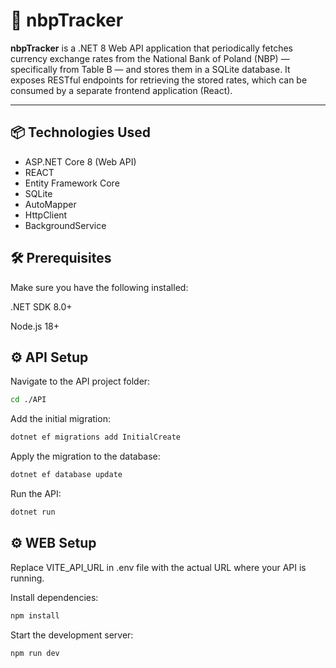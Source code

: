 # 💱 nbpTracker

**nbpTracker** is a .NET 8 Web API application that periodically fetches currency exchange rates from the National Bank of Poland (NBP) — specifically from Table B — and stores them in a SQLite database. It exposes RESTful endpoints for retrieving the stored rates, which can be consumed by a separate frontend application (React).

---

## 📦 Technologies Used

- ASP.NET Core 8 (Web API)
- REACT
- Entity Framework Core
- SQLite
- AutoMapper
- HttpClient
- BackgroundService


## 🛠️ Prerequisites
Make sure you have the following installed:

.NET SDK 8.0+

Node.js 18+

## ⚙️ API Setup
Navigate to the API project folder:

```bash
cd ./API
```
Add the initial migration:
```bash
dotnet ef migrations add InitialCreate
```
Apply the migration to the database:
```bash
dotnet ef database update
```
Run the API:
```bash
dotnet run
```
## ⚙️ WEB Setup

Replace VITE_API_URL in .env file with the actual URL where your API is running.

Install dependencies:
```bash
npm install
```
Start the development server:

```bash
npm run dev
```
